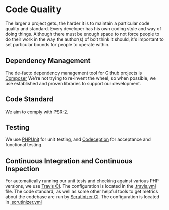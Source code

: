 Code Quality
============

The larger a project gets, the harder it is to maintain a particular code
quality and standard. Every developer has his own coding style and way of doing
things. Although there must be enough space to not force people to do their work
in the way the author(s) of bolt think it should, it's important to set
particular bounds for people to operate within.

Dependency Management
---------------------
The de-facto dependency management tool for Github projects is
[Composer][composer] We're not trying to re-invent the wheel, so when possible,
we use established and proven libraries to support our development.

Code Standard
-------------
We aim to comply with [PSR-2][psr2].

Testing
----------
We use [PHPUnit][phpunit] for unit testing, and [Codeception][codeception] for
acceptance and functional testing.

Continuous Integration and Continuous Inspection
------------------------------------------------
For automatically running our unit tests and checking against various PHP
versions, we use [Travis CI][travis]. The configuration is located in the
[.travis.yml][t.yml] file. The code standard, as well as some other helpful
tools to get metrics about the codebase are run by
[Scrutinizer CI][scrutinizer]. The configuration is located in
[.scrutinizer.yml][s.yml]


[composer]: http://getcomposer.org
[psr2]: https://github.com/php-fig/fig-standards/blob/master/accepted/PSR-2-coding-style-guide.md
[phpunit]: https://github.com/sebastianbergmann/phpunit
[codeception]: http://codeception.com/
[travis]: https://travis-ci.org
[t.yml]: https://github.com/bolt/bolt/blob/master/.travis.yml
[scrutinizer]: https://scrutinizer-ci.com
[s.yml]: https://github.com/bolt/bolt/blob/master/.scrutinizer.yml
